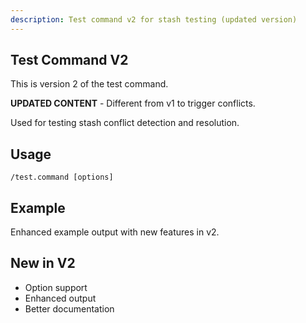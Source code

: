 ```yaml
---
description: Test command v2 for stash testing (updated version)
---
```


## Test Command V2

This is version 2 of the test command.

**UPDATED CONTENT** - Different from v1 to trigger conflicts.

Used for testing stash conflict detection and resolution.

## Usage

```
/test.command [options]
```

## Example

Enhanced example output with new features in v2.

## New in V2

- Option support
- Enhanced output
- Better documentation

